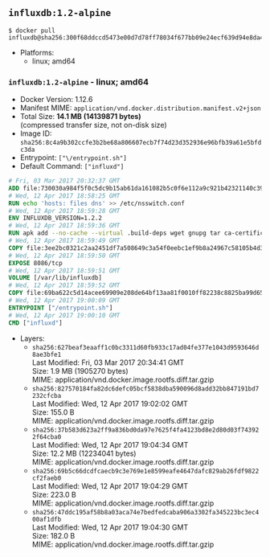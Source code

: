 ## `influxdb:1.2-alpine`

```console
$ docker pull influxdb@sha256:300f68ddccd5473e00d7d78ff78034f677bb09e24ecf639d94e8da4151b2a6ac
```

-	Platforms:
	-	linux; amd64

### `influxdb:1.2-alpine` - linux; amd64

-	Docker Version: 1.12.6
-	Manifest MIME: `application/vnd.docker.distribution.manifest.v2+json`
-	Total Size: **14.1 MB (14139871 bytes)**  
	(compressed transfer size, not on-disk size)
-	Image ID: `sha256:8c4a9b302ccfe3b2be68a806607ecb7f74d23d352936e96bfb39a61e5bfdc3da`
-	Entrypoint: `["\/entrypoint.sh"]`
-	Default Command: `["influxd"]`

```dockerfile
# Fri, 03 Mar 2017 20:32:37 GMT
ADD file:730030a984f5f0c5dc9b15ab61da161082b5c0f6e112a9c921b42321140c3927 in / 
# Wed, 12 Apr 2017 18:58:25 GMT
RUN echo 'hosts: files dns' >> /etc/nsswitch.conf
# Wed, 12 Apr 2017 18:59:28 GMT
ENV INFLUXDB_VERSION=1.2.2
# Wed, 12 Apr 2017 18:59:36 GMT
RUN apk add --no-cache --virtual .build-deps wget gnupg tar ca-certificates &&     update-ca-certificates &&     gpg --keyserver hkp://ha.pool.sks-keyservers.net         --recv-keys 05CE15085FC09D18E99EFB22684A14CF2582E0C5 &&     wget -q https://dl.influxdata.com/influxdb/releases/influxdb-${INFLUXDB_VERSION}-static_linux_amd64.tar.gz.asc &&     wget -q https://dl.influxdata.com/influxdb/releases/influxdb-${INFLUXDB_VERSION}-static_linux_amd64.tar.gz &&     gpg --batch --verify influxdb-${INFLUXDB_VERSION}-static_linux_amd64.tar.gz.asc influxdb-${INFLUXDB_VERSION}-static_linux_amd64.tar.gz &&     mkdir -p /usr/src &&     tar -C /usr/src -xzf influxdb-${INFLUXDB_VERSION}-static_linux_amd64.tar.gz &&     rm -f /usr/src/influxdb-*/influxdb.conf &&     chmod +x /usr/src/influxdb-*/* &&     cp -a /usr/src/influxdb-*/* /usr/bin/ &&     rm -rf *.tar.gz* /usr/src /root/.gnupg &&     apk del .build-deps
# Wed, 12 Apr 2017 18:59:49 GMT
COPY file:3ee2bc0321c2aa2451df7a508649c3a54f0eebc1ef9b8a24967c58105b4d3160 in /etc/influxdb/influxdb.conf 
# Wed, 12 Apr 2017 18:59:50 GMT
EXPOSE 8086/tcp
# Wed, 12 Apr 2017 18:59:51 GMT
VOLUME [/var/lib/influxdb]
# Wed, 12 Apr 2017 18:59:52 GMT
COPY file:69ba622c5d14acee69909e208de64bf13aa81f0010ff82238c8825ba99d65290 in /entrypoint.sh 
# Wed, 12 Apr 2017 19:00:09 GMT
ENTRYPOINT ["/entrypoint.sh"]
# Wed, 12 Apr 2017 19:00:10 GMT
CMD ["influxd"]
```

-	Layers:
	-	`sha256:627beaf3eaaff1c0bc3311d60fb933c17ad04fe377e1043d9593646d8ae3bfe1`  
		Last Modified: Fri, 03 Mar 2017 20:34:41 GMT  
		Size: 1.9 MB (1905270 bytes)  
		MIME: application/vnd.docker.image.rootfs.diff.tar.gzip
	-	`sha256:827570184fa82dc6defc05bcf5838dba590096d8add32bb847191bd7232cfcba`  
		Last Modified: Wed, 12 Apr 2017 19:02:02 GMT  
		Size: 155.0 B  
		MIME: application/vnd.docker.image.rootfs.diff.tar.gzip
	-	`sha256:37b583d623a2ff9a836bd0da97e7625f4fa4123bd8e2d80d03f743922f64cba0`  
		Last Modified: Wed, 12 Apr 2017 19:04:34 GMT  
		Size: 12.2 MB (12234041 bytes)  
		MIME: application/vnd.docker.image.rootfs.diff.tar.gzip
	-	`sha256:69b5c66dcdfcaecb9c3e769e1e8599eafe4647dafc829ab26fdf9822cf2faeb0`  
		Last Modified: Wed, 12 Apr 2017 19:04:29 GMT  
		Size: 223.0 B  
		MIME: application/vnd.docker.image.rootfs.diff.tar.gzip
	-	`sha256:47ddc195af58b8a03aca74e7bedfedcaba906a3302fa345223bc3ec400af1dfb`  
		Last Modified: Wed, 12 Apr 2017 19:04:30 GMT  
		Size: 182.0 B  
		MIME: application/vnd.docker.image.rootfs.diff.tar.gzip
